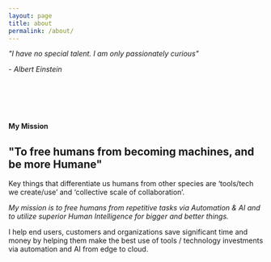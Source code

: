 ```yaml
---
layout: page
title: about
permalink: /about/
---
```


<p><i>"I have no special talent. I am only passionately curious"</i></p>
<p><i>- Albert Einstein</i></p>
<br></br>
<br></br>
<p><b>My Mission</b></p>
<h2>"To free humans from becoming machines, and be more Humane"</h2>

<p>Key things that differentiate us humans from other species are ‘tools/tech we create/use’ and ‘collective scale of collaboration’.</p>

<p><i>My mission is to free humans from repetitive tasks via Automation & AI and to utilize superior Human Intelligence for bigger and better things.</i></p>

<p>I help end users, customers and organizations save significant time and money by helping them make the best use of tools / technology investments via automation and AI from edge to cloud.</p>
